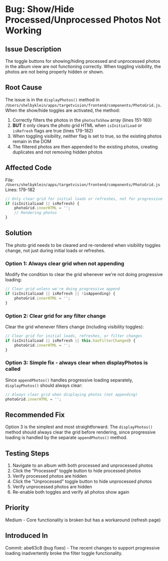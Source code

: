 # Bug: Show/Hide Processed/Unprocessed Photos Not Working

## Issue Description
The toggle buttons for showing/hiding processed and unprocessed photos in the album view are not functioning correctly. When toggling visibility, the photos are not being properly hidden or shown.

## Root Cause
The issue is in the `displayPhotos()` method in `/Users/shelbyklein/apps/targetvision/frontend/components/PhotoGrid.js`. When the show/hide toggles are activated, the method:

1. Correctly filters the photos in the `photosToShow` array (lines 151-160)
2. **BUT** it only clears the photo grid HTML when `isInitialLoad` or `isRefresh` flags are true (lines 179-182)
3. When toggling visibility, neither flag is set to true, so the existing photos remain in the DOM
4. The filtered photos are then appended to the existing photos, creating duplicates and not removing hidden photos

## Affected Code
File: `/Users/shelbyklein/apps/targetvision/frontend/components/PhotoGrid.js`
Lines: 179-182

```javascript
// Only clear grid for initial loads or refreshes, not for progressive updates
if (isInitialLoad || isRefresh) {
    photoGrid.innerHTML = '';
    // Rendering photos
}
```

## Solution
The photo grid needs to be cleared and re-rendered when visibility toggles change, not just during initial loads or refreshes. 

### Option 1: Always clear grid when not appending
Modify the condition to clear the grid whenever we're not doing progressive loading:
```javascript
// Clear grid unless we're doing progressive append
if (isInitialLoad || isRefresh || !isAppending) {
    photoGrid.innerHTML = '';
}
```

### Option 2: Clear grid for any filter change
Clear the grid whenever filters change (including visibility toggles):
```javascript
// Clear grid for initial loads, refreshes, or filter changes
if (isInitialLoad || isRefresh || this.hasFilterChanged) {
    photoGrid.innerHTML = '';
}
```

### Option 3: Simple fix - always clear when displayPhotos is called
Since `appendPhotos()` handles progressive loading separately, `displayPhotos()` should always clear:
```javascript
// Always clear grid when displaying photos (not appending)
photoGrid.innerHTML = '';
```

## Recommended Fix
Option 3 is the simplest and most straightforward. The `displayPhotos()` method should always clear the grid before rendering, since progressive loading is handled by the separate `appendPhotos()` method.

## Testing Steps
1. Navigate to an album with both processed and unprocessed photos
2. Click the "Processed" toggle button to hide processed photos
3. Verify processed photos are hidden
4. Click the "Unprocessed" toggle button to hide unprocessed photos  
5. Verify unprocessed photos are hidden
6. Re-enable both toggles and verify all photos show again

## Priority
Medium - Core functionality is broken but has a workaround (refresh page)

## Introduced In
Commit: abe63c8 (bug fixes) - The recent changes to support progressive loading inadvertently broke the filter toggle functionality.